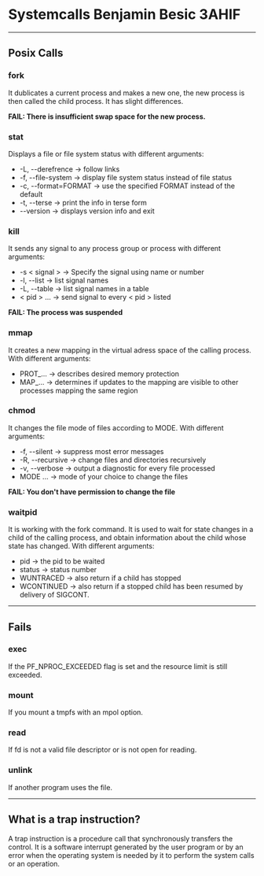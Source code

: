 # Systemcalls Benjamin Besic 3AHIF
***
## Posix Calls
### fork
It dublicates a current process and makes a new one, the new process is then called the child process. It has slight differences.

**FAIL: There is insufficient swap space for the new process.**

### stat
Displays a file or file system status with different arguments:
* -L, --derefrence -> follow links
* -f, --file-system -> display file system status instead of file status
* -c, --format=FORMAT ->  use the specified FORMAT instead of the default
* -t, --terse -> print the info in terse form
* --version -> displays version info and exit

### kill
It sends any signal to any process group or process with different arguments:
* -s < signal > -> Specify the signal using name or number
* -l, --list -> list signal names
* -L, --table -> list signal names in a table
* < pid > ... -> send signal to every < pid > listed

**FAIL: The process was suspended**

### mmap
It creates a new mapping in the virtual adress space of the calling process.
With different arguments:
* PROT_... -> describes desired memory protection
* MAP_... -> determines if updates to the mapping are visible to  other processes mapping the same region

### chmod
It changes the file mode of files according to MODE.
With different arguments:
* -f, --silent -> suppress most error messages
* -R, --recursive -> change files and directories recursively
* -v, --verbose -> output a diagnostic for every file processed
* MODE ... -> mode of your choice to change the files

**FAIL: You don't have permission to change the file**

### waitpid
It is working with the fork command. It is used to wait for state changes in a child of the calling  process, and obtain information about the child whose state has changed.
With different arguments:
* pid -> the pid to be waited
* status -> status number
* WUNTRACED -> also return if a child has stopped
* WCONTINUED -> also return if a stopped child has been resumed by delivery of SIGCONT.
***
## Fails
### exec
If the PF_NPROC_EXCEEDED flag is set and the resource limit is still exceeded.

### mount
If you mount a tmpfs with an mpol option.

### read
If fd is not a valid file descriptor or is not open for reading.

### unlink
If another program uses the file.
***
## What is a trap instruction?
A trap instruction is a procedure call that synchronously transfers the control. It is a software interrupt generated by the user program or by an error when the operating system is needed by it to perform the system calls or an operation.
